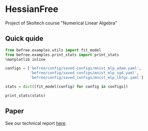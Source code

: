 # HessianFree
Project of Skoltech course "Numerical Linear Algebra"




## Quick quide

```python
from befree.examples.utils import fit_model
from befree.examples.print_stats import print_stats
%matplotlib inline

configs = ['befree/config/saved_configs/mnist_mlp_adam.yaml',
           'befree/config/saved_configs/mnist_mlp_sgd.yaml',
           'befree/config/saved_configs/mnist_mlp_lbfgs.yaml']

stats = dict([fit_model(config) for config in configs])

print_stats(stats)
```

## Paper

See our technical report [here](https://drive.google.com/open?id=1qy2nMyWZ8EowgGG99iJHhauXqjlauiIr).

